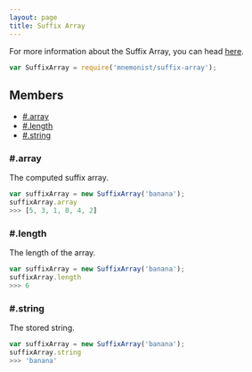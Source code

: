 ```yaml
---
layout: page
title: Suffix Array
---
```


For more information about the Suffix Array, you can head [here](https://en.wikipedia.org/wiki/Suffix_array).

```js
var SuffixArray = require('mnemonist/suffix-array');
```

## Members

* [#.array](#array)
* [#.length](#length)
* [#.string](#string)

### #.array

The computed suffix array.

```js
var suffixArray = new SuffixArray('banana');
suffixArray.array
>>> [5, 3, 1, 0, 4, 2]
```

### #.length

The length of the array.

```js
var suffixArray = new SuffixArray('banana');
suffixArray.length
>>> 6
```

### #.string

The stored string.

```js
var suffixArray = new SuffixArray('banana');
suffixArray.string
>>> 'banana'
```
